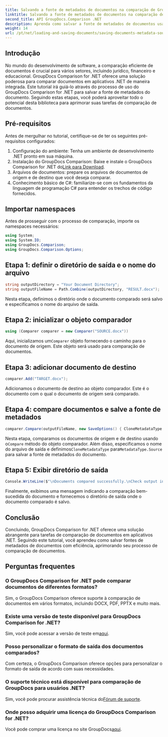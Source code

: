 ```yaml
---
title: Salvando a fonte de metadados de documentos na comparação de GroupDocs para .NET
linktitle: Salvando a fonte de metadados de documentos na comparação de GroupDocs para .NET
second_title: API GroupDocs.Comparison .NET
description: Aprenda como salvar a fonte de metadados de documentos usando GroupDocs Comparison for .NET. Siga nosso guia passo a passo para uma comparação perfeita de documentos em seu .NET.
weight: 14
url: /pt/net/loading-and-saving-documents/saving-documents-metadata-source/
---
```

## Introdução
No mundo do desenvolvimento de software, a comparação eficiente de documentos é crucial para vários setores, incluindo jurídico, financeiro e educacional. GroupDocs Comparison for .NET oferece uma solução poderosa para comparar documentos em aplicativos .NET de maneira integrada. Este tutorial irá guiá-lo através do processo de uso do GroupDocs Comparison for .NET para salvar a fonte de metadados do documento. Seguindo estas etapas, você poderá aproveitar todo o potencial desta biblioteca para aprimorar suas tarefas de comparação de documentos.
## Pré-requisitos
Antes de mergulhar no tutorial, certifique-se de ter os seguintes pré-requisitos configurados:
1. Configuração do ambiente: Tenha um ambiente de desenvolvimento .NET pronto em sua máquina.
2.  Instalação do GroupDocs Comparison: Baixe e instale o GroupDocs Comparison for .NET do[Link para Download](https://releases.groupdocs.com/comparison/net/).
3. Arquivos de documentos: prepare os arquivos de documentos de origem e de destino que você deseja comparar.
4. Conhecimento básico de C#: familiarize-se com os fundamentos da linguagem de programação C# para entender os trechos de código fornecidos.

## Importar namespaces
Antes de prosseguir com o processo de comparação, importe os namespaces necessários:
```csharp
using System;
using System.IO;
using GroupDocs.Comparison;
using GroupDocs.Comparison.Options;
```

## Etapa 1: definir o diretório de saída e o nome do arquivo
```csharp
string outputDirectory = "Your Document Directory";
string outputFileName = Path.Combine(outputDirectory, "RESULT.docx");
```
Nesta etapa, definimos o diretório onde o documento comparado será salvo e especificamos o nome do arquivo de saída.
## Etapa 2: inicializar o objeto comparador
```csharp
using (Comparer comparer = new Comparer("SOURCE.docx"))
```
 Aqui, inicializamos um`Comparer` objeto fornecendo o caminho para o documento de origem. Este objeto será usado para comparação de documentos.
## Etapa 3: adicionar documento de destino
```csharp
comparer.Add("TARGET.docx");
```
Adicionamos o documento de destino ao objeto comparador. Este é o documento com o qual o documento de origem será comparado.
## Etapa 4: compare documentos e salve a fonte de metadados
```csharp
comparer.Compare(outputFileName, new SaveOptions() { CloneMetadataType = MetadataType.Source });
```
 Nesta etapa, comparamos os documentos de origem e de destino usando o`Compare` método do objeto comparador. Além disso, especificamos o nome do arquivo de saída e definimos`CloneMetadataType` para`MetadataType.Source` para salvar a fonte de metadados do documento.
## Etapa 5: Exibir diretório de saída
```csharp
Console.WriteLine($"\nDocuments compared successfully.\nCheck output in {outputDirectory}.");
```
Finalmente, exibimos uma mensagem indicando a comparação bem-sucedida do documento e fornecemos o diretório de saída onde o documento comparado é salvo.

## Conclusão
Concluindo, GroupDocs Comparison for .NET oferece uma solução abrangente para tarefas de comparação de documentos em aplicativos .NET. Seguindo este tutorial, você aprendeu como salvar fontes de metadados de documentos com eficiência, aprimorando seu processo de comparação de documentos.
## Perguntas frequentes
### O GroupDocs Comparison for .NET pode comparar documentos de diferentes formatos?
Sim, o GroupDocs Comparison oferece suporte à comparação de documentos em vários formatos, incluindo DOCX, PDF, PPTX e muito mais.
### Existe uma versão de teste disponível para GroupDocs Comparison for .NET?
 Sim, você pode acessar a versão de teste em[aqui](https://releases.groupdocs.com/).
### Posso personalizar o formato de saída dos documentos comparados?
Com certeza, o GroupDocs Comparison oferece opções para personalizar o formato de saída de acordo com suas necessidades.
### O suporte técnico está disponível para comparação de GroupDocs para usuários .NET?
 Sim, você pode procurar assistência técnica do[Fórum de suporte](https://forum.groupdocs.com/c/comparison/12).
### Onde posso adquirir uma licença do GroupDocs Comparison for .NET?
 Você pode comprar uma licença no site GroupDocs[aqui](https://purchase.groupdocs.com/buy).